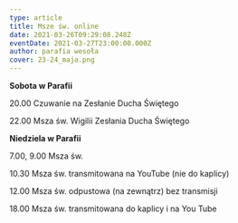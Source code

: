 ```yaml
---
type: article
title: Msze św. online
date: 2021-03-26T09:29:08.248Z
eventDate: 2021-03-27T23:00:00.000Z
author: parafia wesoła
cover: 23-24_maja.png
---
```

<!--StartFragment-->

**Sobota w Parafii**

20.00 Czuwanie na Zesłanie Ducha Świętego

22.00 Msza św. Wigilii Zesłania Ducha Świętego

**Niedziela w Parafii**

7.00, 9.00 Msza św.

10.30 Msza św. transmitowana na YouTube (nie do kaplicy)

12.00 Msza św. odpustowa (na zewnątrz) bez transmisji

18.00 Msza św. transmitowana do kaplicy i na You Tube

<!--EndFragment-->